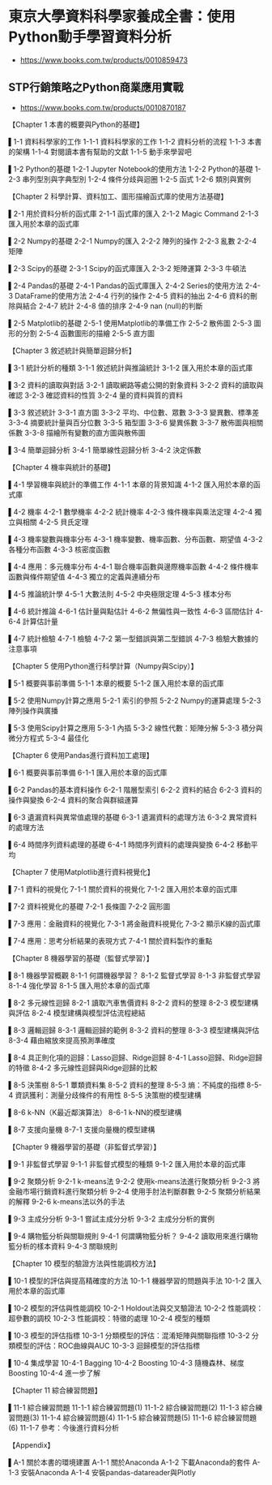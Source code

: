 # 東京大學資料科學家養成全書：使用Python動手學習資料分析
 - https://www.books.com.tw/products/0010859473
## STP行銷策略之Python商業應用實戰
 - https://www.books.com.tw/products/0010870187

【Chapter 1  本書的概要與Python的基礎】

▌1-1  資料科學家的工作
1-1-1 資料科學家的工作
1-1-2 資料分析的流程
1-1-3 本書的架構
1-1-4 對閱讀本書有幫助的文獻
1-1-5 動手來學習吧

▌1-2  Python的基礎
1-2-1 Jupyter Notebook的使用方法
1-2-2 Python的基礎
1-2-3 串列型別與字典型別
1-2-4 條件分歧與迴圈
1-2-5 函式
1-2-6 類別與實例

【Chapter 2  科學計算、資料加工、圖形描繪函式庫的使用方法基礎】

▌2-1  用於資料分析的函式庫
2-1-1 函式庫的匯入
2-1-2 Magic Command
2-1-3 匯入用於本章的函式庫

▌2-2  Numpy的基礎
2-2-1 Numpy的匯入
2-2-2 陣列的操作
2-2-3 亂數
2-2-4 矩陣

▌2-3  Scipy的基礎
2-3-1 Scipy的函式庫匯入
2-3-2 矩陣運算
2-3-3 牛頓法

▌2-4  Pandas的基礎
2-4-1 Pandas的函式庫匯入
2-4-2 Series的使用方法
2-4-3 DataFrame的使用方法
2-4-4 行列的操作
2-4-5 資料的抽出
2-4-6 資料的刪除與結合
2-4-7 統計
2-4-8 值的排序
2-4-9 nan (null)的判斷

▌2-5  Matplotlib的基礎
2-5-1 使用Matplotlib的準備工作
2-5-2 散佈圖
2-5-3 圖形的分割
2-5-4 函數圖形的描繪
2-5-5 直方圖

【Chapter 3  敘述統計與簡單迴歸分析】

▌3-1  統計分析的種類
3-1-1 敘述統計與推論統計
3-1-2 匯入用於本章的函式庫

▌3-2  資料的讀取與對話
3-2-1 讀取網路等處公開的對象資料
3-2-2 資料的讀取與確認
3-2-3 確認資料的性質
3-2-4 量的資料與質的資料

▌3-3  敘述統計
3-3-1 直方圖
3-3-2 平均、中位數、眾數
3-3-3 變異數、標準差
3-3-4 摘要統計量與百分位數
3-3-5 箱型圖
3-3-6 變異係數
3-3-7 散佈圖與相關係數
3-3-8 描繪所有變數的直方圖與散佈圖

▌3-4  簡單迴歸分析
3-4-1 簡單線性迴歸分析
3-4-2 決定係數

【Chapter 4  機率與統計的基礎】

▌4-1  學習機率與統計的準備工作
4-1-1 本章的背景知識
4-1-2 匯入用於本章的函式庫

▌4-2  機率
4-2-1 數學機率
4-2-2 統計機率
4-2-3 條件機率與乘法定理
4-2-4 獨立與相關
4-2-5 貝氏定理

▌4-3  機率變數與機率分布
4-3-1 機率變數、機率函數、分布函數、期望值
4-3-2 各種分布函數
4-3-3 核密度函數

▌4-4  應用：多元機率分布
4-4-1 聯合機率函數與邊際機率函數
4-4-2 條件機率函數與條件期望值
4-4-3 獨立的定義與連續分布

▌4-5  推論統計學
4-5-1 大數法則
4-5-2 中央極限定理
4-5-3 樣本分布

▌4-6  統計推論
4-6-1 估計量與點估計
4-6-2 無偏性與一致性
4-6-3 區間估計
4-6-4 計算估計量

▌4-7  統計檢驗
4-7-1 檢驗
4-7-2 第一型錯誤與第二型錯誤
4-7-3 檢驗大數據的注意事項

【Chapter 5  使用Python進行科學計算（Numpy與Scipy）】

▌5-1  概要與事前準備
5-1-1 本章的概要
5-1-2 匯入用於本章的函式庫

▌5-2  使用Numpy計算之應用
5-2-1 索引的參照
5-2-2 Numpy的運算處理
5-2-3  陣列操作與廣播

▌5-3  使用Scipy計算之應用
5-3-1 內插
5-3-2 線性代數：矩陣分解
5-3-3 積分與微分方程式
5-3-4 最佳化

【Chapter 6  使用Pandas進行資料加工處理】

▌6-1  概要與事前準備
6-1-1 匯入用於本章的函式庫

▌6-2  Pandas的基本資料操作
6-2-1 階層型索引
6-2-2 資料的結合
6-2-3 資料的操作與變換
6-2-4 資料的聚合與群組運算

▌6-3  遺漏資料與異常值處理的基礎
6-3-1 遺漏資料的處理方法
6-3-2 異常資料的處理方法

▌6-4  時間序列資料處理的基礎
6-4-1 時間序列資料的處理與變換
6-4-2 移動平均

【Chapter 7  使用Matplotlib進行資料視覺化】

▌7-1  資料的視覺化
7-1-1 關於資料的視覺化
7-1-2 匯入用於本章的函式庫

▌7-2  資料視覺化的基礎
7-2-1 長條圖
7-2-2 圓形圖

▌7-3  應用：金融資料的視覺化
7-3-1 將金融資料視覺化
7-3-2 顯示K線的函式庫

▌7-4  應用：思考分析結果的表現方式
7-4-1 關於資料製作的重點

【Chapter 8  機器學習的基礎（監督式學習）】

▌8-1  機器學習概觀
8-1-1 何謂機器學習？
8-1-2 監督式學習
8-1-3 非監督式學習
8-1-4 強化學習
8-1-5 匯入用於本章的函式庫

▌8-2  多元線性迴歸
8-2-1 讀取汽車售價資料
8-2-2 資料的整理
8-2-3 模型建構與評估
8-2-4 模型建構與模型評估流程總結

▌8-3  邏輯迴歸
8-3-1 邏輯迴歸的範例
8-3-2 資料的整理
8-3-3 模型建構與評估
8-3-4 藉由縮放來提高預測準確度

▌8-4  具正則化項的迴歸：Lasso迴歸、Ridge迴歸
8-4-1 Lasso迴歸、Ridge迴歸的特徵
8-4-2 多元線性迴歸與Ridge迴歸的比較

▌8-5  決策樹
8-5-1 蕈類資料集
8-5-2 資料的整理
8-5-3 熵：不純度的指標
8-5-4 資訊獲利：測量分歧條件的有用性
8-5-5 決策樹的模型建構

▌8-6  k-NN（K最近鄰演算法）
8-6-1 k-NN的模型建構

▌8-7  支援向量機
8-7-1 支援向量機的模型建構

【Chapter 9  機器學習的基礎（非監督式學習）】

▌9-1  非監督式學習
9-1-1 非監督式模型的種類
9-1-2 匯入用於本章的函式庫

▌9-2  聚類分析
9-2-1 k-means法
9-2-2 使用k-means法進行聚類分析
9-2-3 將金融市場行銷資料進行聚類分析
9-2-4 使用手肘法判斷群數
9-2-5 聚類分析結果的解釋
9-2-6 k-means法以外的手法

▌9-3  主成分分析
9-3-1 嘗試主成分分析
9-3-2 主成分分析的實例

▌9-4  購物籃分析與關聯規則
9-4-1 何謂購物籃分析？
9-4-2 讀取用來進行購物籃分析的樣本資料
9-4-3 關聯規則

【Chapter 10  模型的驗證方法與性能調校方法】

▌10-1  模型的評估與提高精確度的方法
10-1-1 機器學習的問題與手法
10-1-2 匯入用於本章的函式庫

▌10-2  模型的評估與性能調校
10-2-1 Holdout法與交叉驗證法
10-2-2 性能調校：超參數的調校
10-2-3 性能調校：特徵的處理
10-2-4 模型的種類

▌10-3  模型的評估指標
10-3-1 分類模型的評估：混淆矩陣與關聯指標
10-3-2 分類模型的評估：ROC曲線與AUC
10-3-3 迴歸模型的評估指標

▌10-4  集成學習
10-4-1 Bagging
10-4-2 Boosting
10-4-3 隨機森林、梯度Boosting
10-4-4 進一步了解

【Chapter 11  綜合練習問題】

▌11-1  綜合練習問題
11-1-1 綜合練習問題(1)
11-1-2 綜合練習問題(2)
11-1-3 綜合練習問題(3)
11-1-4 綜合練習問題(4)
11-1-5 綜合練習問題(5)
11-1-6 綜合練習問題(6)
11-1-7 參考：今後進行資料分析

【Appendix】

▌A-1  關於本書的環境建置
A-1-1 關於Anaconda
A-1-2 下載Anaconda的套件
A-1-3 安裝Anaconda
A-1-4 安裝pandas-datareader與Plotly
